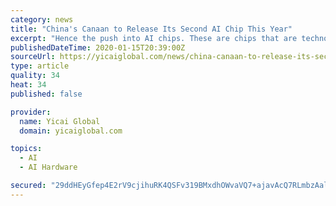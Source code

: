```yaml
---
category: news
title: "China's Canaan to Release Its Second AI Chip This Year"
excerpt: "Hence the push into AI chips. These are chips that are technologically advanced enough to perform machine learning tasks, eliminating the need for human control. Canaan's first-generation AI chip, the Kendryte K210, was released in September 2018. After overcoming a few technical setbacks, it is now being used in such application scenarios as ..."
publishedDateTime: 2020-01-15T20:39:00Z
sourceUrl: https://yicaiglobal.com/news/china-canaan-to-release-its-second-ai-chip-this-year
type: article
quality: 34
heat: 34
published: false

provider:
  name: Yicai Global
  domain: yicaiglobal.com

topics:
  - AI
  - AI Hardware

secured: "29ddHEyGfep4E2rV9cjihuRK4QSFv319BMxdhOWvaVQ7+ajavAcQ7RLmbzAal+Z3xOzXv3f5H6tWs0U2MapJb9fsyttSaYfq5zn/ovSlhEMjjxT8yQKyKx+9lRwFjeOuVyCjfhTr0CZtEtqjiPp814ViamU9gKhWohY1c99KFf/3T8+XG9EK6VpFpVgwPxykIhpa8JJi8THnEKC8BRWUkb/Nml90N3jgtNTgrDkeR7SYEgyQ1UDrhBFBKt8ey4a+WeaNus9HxDRMrXk9AdUcwYOtX7JgyGQCEV5YDosDSJ4=;uZlwfYTnp9KG1kgsb1byCQ=="
---
```



